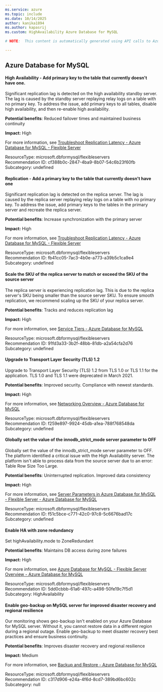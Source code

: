 ```yaml
---
ms.service: azure
ms.topic: include
ms.date: 10/14/2025
author: kanika1894
ms.author: kapasrij
ms.custom: HighAvailability Azure Database for MySQL
  
# NOTE:  This content is automatically generated using API calls to Azure. Any edits made on these files will be overwritten in the next run of the script. 
  
---
```

  
## Azure Database for MySQL  
  
<!--cf388b0c-2847-4ba9-8b07-54c6b23f60fb_begin-->

#### High Availability - Add primary key to the table that currently doesn't have one.  
  
Significant replication lag is detected on the high availability standby server. The lag is caused by the standby server replaying relay logs on a table with no primary key. To address the issue, add primary keys to all tables, disable high availability, and then re-enable high availability.  
  
**Potential benefits**: Reduced failover times and maintained business continuity  

**Impact:** High
  
For more information, see [Troubleshoot Replication Latency - Azure Database for MySQL - Flexible Server](/azure/mysql/how-to-troubleshoot-replication-latency#no-primary-key-or-unique-key-on-a-table)  

ResourceType: microsoft.dbformysql/flexibleservers  
Recommendation ID: cf388b0c-2847-4ba9-8b07-54c6b23f60fb  
Subcategory: undefined

<!--cf388b0c-2847-4ba9-8b07-54c6b23f60fb_end-->


<!--fb41cc05-7ac3-4b0e-a773-a39b5c1ca9e4_begin-->

#### Replication - Add a primary key to the table that currently doesn't have one  
  
Significant replication lag is detected on the replica server. The lag is caused by the replica server replaying relay logs on a table with no primary key. To address the issue, add primary keys to the tables in the primary server and recreate the replica server.  
  
**Potential benefits**: Increase synchronization with the primary server  

**Impact:** High
  
For more information, see [Troubleshoot Replication Latency - Azure Database for MySQL - Flexible Server](/azure/mysql/how-to-troubleshoot-replication-latency#no-primary-key-or-unique-key-on-a-table)  

ResourceType: microsoft.dbformysql/flexibleservers  
Recommendation ID: fb41cc05-7ac3-4b0e-a773-a39b5c1ca9e4  
Subcategory: undefined

<!--fb41cc05-7ac3-4b0e-a773-a39b5c1ca9e4_end-->


<!--91fd3a33-3b2f-48bb-81db-a2a54cfa2d76_begin-->

#### Scale the SKU of the replica server to match or exceed the SKU of the source server  
  
The replica server is experiencing replication lag. This is due to the replica server's SKU being smaller than the source server SKU. To ensure smooth replication, we recommend scaling up the SKU of your replica server.  
  
**Potential benefits**: Tracks and reduces replication lag  

**Impact:** High
  
For more information, see [Service Tiers - Azure Database for MySQL](/azure/mysql/flexible-server/concepts-service-tiers-storage)  

ResourceType: microsoft.dbformysql/flexibleservers  
Recommendation ID: 91fd3a33-3b2f-48bb-81db-a2a54cfa2d76  
Subcategory: undefined

<!--91fd3a33-3b2f-48bb-81db-a2a54cfa2d76_end-->


<!--f259e897-9924-45db-a1ea-788f768548da_begin-->

#### Upgrade to Transport Layer Security (TLS) 1.2  
  
Upgrade to Transport Layer Security (TLS) 1.2 from TLS 1.0 or TLS 1.1 for the application. TLS 1.0 and TLS 1.1 were deprecated in March 2021.  
  
**Potential benefits**: Improved security. Compliance with newest standards.  

**Impact:** High
  
For more information, see [Networking Overview - Azure Database for MySQL](/azure/mysql/flexible-server/concepts-networking#tls-and-ssl)  

ResourceType: microsoft.dbformysql/flexibleservers  
Recommendation ID: f259e897-9924-45db-a1ea-788f768548da  
Subcategory: undefined

<!--f259e897-9924-45db-a1ea-788f768548da_end-->







<!--f51c5bce-c771-42c0-97c8-5c6676bad17c_begin-->

#### Globally set the value of the innodb_strict_mode server parameter to OFF  
  
Globally set the value of the innodb_strict_mode  server parameter to OFF. The platform identified a critical issue with the High Availability server. The platform isn't able to process data from the source server due to an error: Table Row Size Too Large.  
  
**Potential benefits**: Uninterrupted replication. Improved data consistency  

**Impact:** High
  
For more information, see [Server Parameters in Azure Database for MySQL - Flexible Server - Azure Database for MySQL](https://aka.ms/innodb_strict_mode_serverpara)  

ResourceType: microsoft.dbformysql/flexibleservers  
Recommendation ID: f51c5bce-c771-42c0-97c8-5c6676bad17c  
Subcategory: undefined

<!--f51c5bce-c771-42c0-97c8-5c6676bad17c_end-->


<!--5dd0cbbb-61a6-497c-a498-50fe19c7f5d1_begin-->

#### Enable HA with zone redundancy  
  
Set highAvailability.mode to ZoneRedundant  
  
**Potential benefits**: Maintains DB access during zone failures  

**Impact:** High
  
For more information, see [Azure Database for MySQL - Flexible Server Overview - Azure Database for MySQL](https://aka.ms/MysqlFlexibleServers)  

ResourceType: microsoft.dbformysql/flexibleservers  
Recommendation ID: 5dd0cbbb-61a6-497c-a498-50fe19c7f5d1  
Subcategory: HighAvailability

<!--5dd0cbbb-61a6-497c-a498-50fe19c7f5d1_end-->

<!--c317d906-e24a-4f6d-8cd7-389bd6bc602c_begin-->

#### Enable geo-backup on MySQL server for improved disaster recovery and regional resilience  
  
Our monitoring shows geo-backup isn't enabled on your Azure Database for MySQL server. Without it, you cannot restore data in a different region during a regional outage. Enable geo-backup to meet disaster recovery best practices and ensure business continuity.  
  
**Potential benefits**: Improves disaster recovery and regional resilience  

**Impact:** Medium
  
For more information, see [Backup and Restore - Azure Database for MySQL](https://aka.ms/mysql-geo-restore)  

ResourceType: microsoft.dbformysql/flexibleservers  
Recommendation ID: c317d906-e24a-4f6d-8cd7-389bd6bc602c  
Subcategory: null

<!--c317d906-e24a-4f6d-8cd7-389bd6bc602c_end-->

<!--articleBody-->

